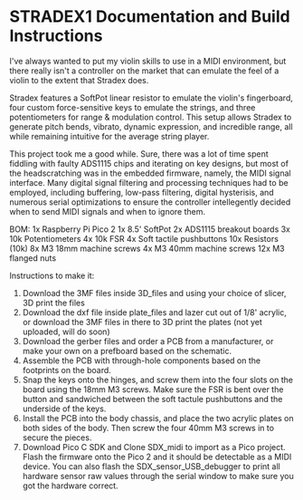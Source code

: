 STRADEX1 Documentation and Build Instructions
==============
I've always wanted to put my violin skills to use in a MIDI environment, but there really isn't a controller on the market that can emulate the feel of a violin to the extent that Stradex does. 

Stradex features a SoftPot linear resistor to emulate the violin's fingerboard, four custom force-sensitive keys to emulate the strings, and three potentiometers for range & modulation control. This setup allows Stradex to generate pitch bends, vibrato, dynamic expression, and incredible range, all while remaining intuitive for the average string player. 

This project took me a good while. Sure, there was a lot of time spent fiddling with faulty ADS1115 chips and iterating on key designs, but most of the headscratching was in the embedded firmware, namely, the MIDI signal interface. Many digital signal filtering and processing techniques had to be employed, including buffering, low-pass filtering, digital hysterisis, and numerous serial optimizations to ensure the controller intellegently decided when to send MIDI signals and when to ignore them. 

BOM:
1x Raspberry Pi Pico 2
1x 8.5' SoftPot
2x ADS1115 breakout boards
3x 10k Potentiometers
4x 10k FSR
4x Soft tactile pushbuttons
10x Resistors (10k)
8x M3 18mm machine screws
4x M3 40mm machine screws
12x M3 flanged nuts

Instructions to make it:
1. Download the 3MF files inside 3D_files and using your choice of slicer, 3D print the files
2. Download the dxf file inside plate_files and lazer cut out of 1/8' acrylic, or download the 3MF files in there to 3D print the plates (not yet uploaded, will do soon)
3. Download the gerber files and order a PCB from a manufacturer, or make your own on a prefboard based on the schematic.
4. Assemble the PCB with through-hole components based on the footprints on the board.
5. Snap the keys onto the hinges, and screw them into the four slots on the board using the 18mm M3 screws. Make sure the FSR is bent over the button and sandwiched between the soft tactule pushbuttons and the underside of the keys.
6. Install the PCB into the body chassis, and place the two acrylic plates on both sides of the body. Then screw the four 40mm M3 screws in to secure the pieces. 
7. Download Pico C SDK and Clone SDX_midi to import as a Pico project. Flash the firmware onto the Pico 2 and it should be detectable as a MIDI device. You can also flash the SDX_sensor_USB_debugger to print all hardware sensor raw values through the serial window to make sure you got the hardware correct.